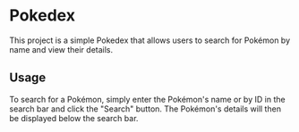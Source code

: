 # Pokedex

This project is a simple Pokedex that allows users to search for Pokémon by name and view their details.

## Usage

To search for a Pokémon, simply enter the Pokémon's name or by ID in the search bar and click the "Search" button. The Pokémon's details will then be displayed below the search bar.

